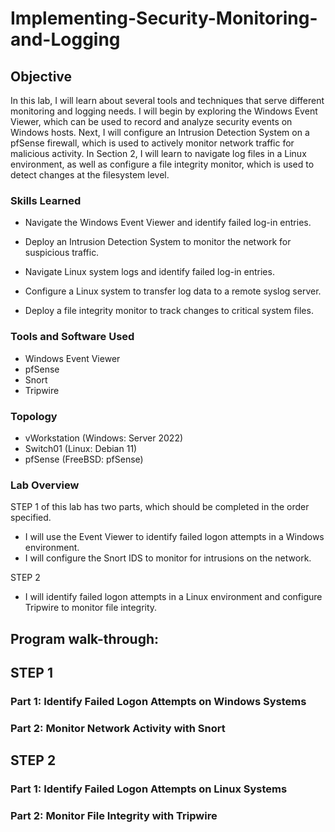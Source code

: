 # Implementing-Security-Monitoring-and-Logging

## Objective
In this lab, I will learn about several tools and techniques that serve different monitoring and logging needs. I will begin by exploring the Windows Event Viewer, which can be used to record and analyze security events on Windows hosts. Next, I will configure an Intrusion Detection System on a pfSense firewall, which is used to actively monitor network traffic for malicious activity. In Section 2, I will learn to navigate log files in a Linux environment, as well as configure a file integrity monitor, which is used to detect changes at the filesystem level.


### Skills Learned
- Navigate the Windows Event Viewer and identify failed log-in entries.
- Deploy an Intrusion Detection System to monitor the network for suspicious traffic.

- Navigate Linux system logs and identify failed log-in entries.
- Configure a Linux system to transfer log data to a remote syslog server.
- Deploy a file integrity monitor to track changes to critical system files.

### Tools and Software Used
- Windows Event Viewer
- pfSense
- Snort
- Tripwire

### Topology
- vWorkstation (Windows: Server 2022)
- Switch01 (Linux: Debian 11)
- pfSense (FreeBSD: pfSense)

### Lab Overview
STEP 1 of this lab has two parts, which should be completed in the order specified.
 
- I will use the Event Viewer to identify failed logon attempts in a Windows environment.
- I will configure the Snort IDS to monitor for intrusions on the network.


STEP 2
- I will identify failed logon attempts in a Linux environment and configure Tripwire to monitor file integrity.


<h2>Program walk-through:</h2>

## STEP 1
### Part 1: Identify Failed Logon Attempts on Windows Systems

<p align="center">

</p>

### Part 2: Monitor Network Activity with Snort
<p align="center">

</p>

## STEP 2
### Part 1: Identify Failed Logon Attempts on Linux Systems

<p align="center">

</p>

### Part 2: Monitor File Integrity with Tripwire
<p align="center">

</p>
